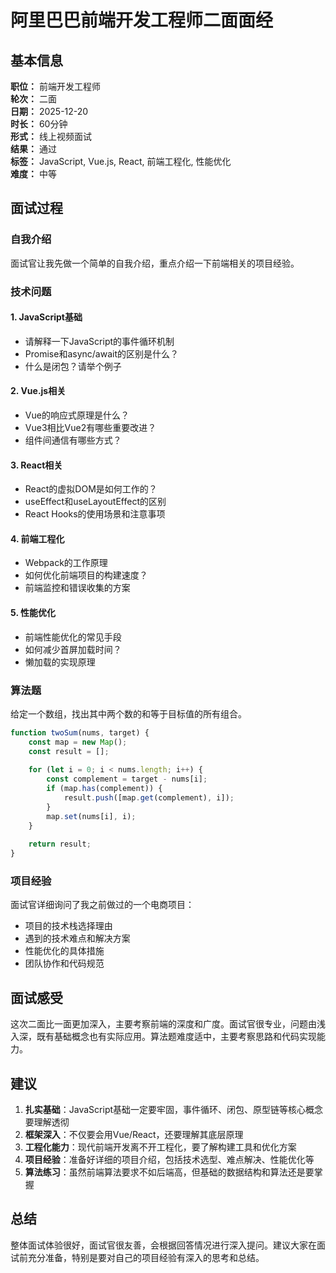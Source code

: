 # 阿里巴巴前端开发工程师二面面经

## 基本信息

**职位：** 前端开发工程师  
**轮次：** 二面  
**日期：** 2025-12-20  
**时长：** 60分钟  
**形式：** 线上视频面试  
**结果：** 通过  
**标签：** JavaScript, Vue.js, React, 前端工程化, 性能优化  
**难度：** 中等  

## 面试过程

### 自我介绍
面试官让我先做一个简单的自我介绍，重点介绍一下前端相关的项目经验。

### 技术问题

#### 1. JavaScript基础
- 请解释一下JavaScript的事件循环机制
- Promise和async/await的区别是什么？
- 什么是闭包？请举个例子

#### 2. Vue.js相关
- Vue的响应式原理是什么？
- Vue3相比Vue2有哪些重要改进？
- 组件间通信有哪些方式？

#### 3. React相关
- React的虚拟DOM是如何工作的？
- useEffect和useLayoutEffect的区别
- React Hooks的使用场景和注意事项

#### 4. 前端工程化
- Webpack的工作原理
- 如何优化前端项目的构建速度？
- 前端监控和错误收集的方案

#### 5. 性能优化
- 前端性能优化的常见手段
- 如何减少首屏加载时间？
- 懒加载的实现原理

### 算法题
给定一个数组，找出其中两个数的和等于目标值的所有组合。

```javascript
function twoSum(nums, target) {
    const map = new Map();
    const result = [];
    
    for (let i = 0; i < nums.length; i++) {
        const complement = target - nums[i];
        if (map.has(complement)) {
            result.push([map.get(complement), i]);
        }
        map.set(nums[i], i);
    }
    
    return result;
}
```

### 项目经验
面试官详细询问了我之前做过的一个电商项目：
- 项目的技术栈选择理由
- 遇到的技术难点和解决方案
- 性能优化的具体措施
- 团队协作和代码规范

## 面试感受

这次二面比一面更加深入，主要考察前端的深度和广度。面试官很专业，问题由浅入深，既有基础概念也有实际应用。算法题难度适中，主要考察思路和代码实现能力。

## 建议

1. **扎实基础**：JavaScript基础一定要牢固，事件循环、闭包、原型链等核心概念要理解透彻
2. **框架深入**：不仅要会用Vue/React，还要理解其底层原理
3. **工程化能力**：现代前端开发离不开工程化，要了解构建工具和优化方案
4. **项目经验**：准备好详细的项目介绍，包括技术选型、难点解决、性能优化等
5. **算法练习**：虽然前端算法要求不如后端高，但基础的数据结构和算法还是要掌握

## 总结

整体面试体验很好，面试官很友善，会根据回答情况进行深入提问。建议大家在面试前充分准备，特别是要对自己的项目经验有深入的思考和总结。